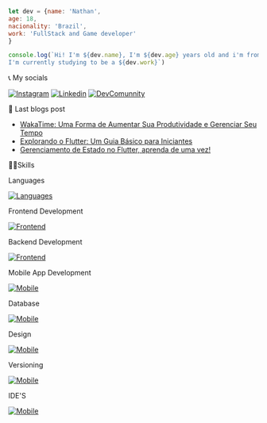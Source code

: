 <!-- ![68747470733a2f2f692e70696e696d672e636f6d2f6f726967696e616c732f63362f33632f61652f63363363616531333434373636663134643964313834653561616665643036352e676966](https://user-images.githubusercontent.com/93049899/204681030-6ce81c5f-85f1-4801-8e93-ab41c30cda9c.jpg) -->

<!-- ![Olá, me chamo Nathan  Muito prazer  (2)](https://user-images.githubusercontent.com/93049899/230245556-aa2854bc-0c80-4ca6-abf2-61bc4d0294e0.png) -->

```javascript
let dev = {name: 'Nathan',
age: 18,
nacionality: 'Brazil',
work: 'FullStack and Game developer'
}

console.log(`Hi! I'm ${dev.name}, I'm ${dev.age} years old and i'm from ${dev.nacionality}! 
I'm currently studying to be a ${dev.work}`)
```
  📞 My socials

 [![Instagram](https://skillicons.dev/icons?i=instagram)](https://www.instagram.com/nahtan_not_found/)
 [![Linkedin](https://skillicons.dev/icons?i=linkedin)](https://www.linkedin.com/in/nathan-ferreira-121545241/)
 [![DevComunnity](https://skillicons.dev/icons?i=devto)](https://dev.to/nahtanpng)

 📌 Last blogs post

<!-- BLOG-POST-LIST:START -->
- [WakaTime: Uma Forma de Aumentar Sua Produtividade e Gerenciar Seu Tempo](https://dev.to/nahtanpng/wakatime-uma-forma-de-aumentar-sua-produtividade-e-gerenciar-seu-tempo-568p)
- [Explorando o Flutter: Um Guia Básico para Iniciantes](https://dev.to/nahtanpng/explorando-o-flutter-um-guia-basico-para-iniciantes-55l6)
- [Gerenciamento de Estado no Flutter, aprenda de uma vez!](https://dev.to/nahtanpng/gerenciamento-de-estado-no-flutter-aprenda-de-uma-vez-51k8)
<!-- BLOG-POST-LIST:END -->

 👨‍💻Skills

 Languages

[![Languages](https://skillicons.dev/icons?i=java,cs,js,dart,py)](https://skillicons.dev)

 Frontend Development
	
[![Frontend](https://skillicons.dev/icons?i=html,css)](https://skillicons.dev)

 Backend Development

[![Frontend](https://skillicons.dev/icons?i=js,php)](https://skillicons.dev)

 Mobile App Development

[![Mobile](https://skillicons.dev/icons?i=java,flutter)](https://skillicons.dev)

 Database
	 
[![Mobile](https://skillicons.dev/icons?i=mysql,firebase)](https://skillicons.dev)

 Design
	 
[![Mobile](https://skillicons.dev/icons?i=ps,figma)](https://skillicons.dev)

 Versioning
  
[![Mobile](https://skillicons.dev/icons?i=git)](https://skillicons.dev)

 IDE'S

 [![Mobile](https://skillicons.dev/icons?i=vscode,visualstudio,idea,gamemakerstudio)](https://skillicons.dev)


